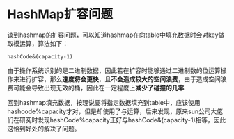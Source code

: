 # HashMap扩容问题

谈到hashmap的扩容问题，可以知道hashmap在向table中填充数据时会对key做取模运算，算法如下：

```
hashCode&(capacity-1)
```

由于操作系统识别的是二进制数据，因此若在扩容时能够通过二进制数的位运算操作来进行扩容，那么**速度将会更快**，且**不会造成较大的空间浪费**，由于造成空间浪费可能会导致出现无效的桶，因此在一定程度上**减少了碰撞的几率**

回到hashmap填充数据，按理说要将指定数据填充到table中，应该使用hashcode%capacity才对，但是却使用了与运算，后来发现，原来sun公司大佬们在研究时发现hashCode%capacity正好与hashCode&(capacity-1)相等，因此这恰到好处的解决了问题。